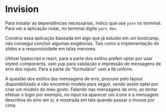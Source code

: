 # Invision

Para instalar as dependências necessárias, indico que use `yarn` no terminal. 
Para ver a aplicação rodar, no terminal digite `yarn dev`.

Construi essa aplicação baseada em algo que já estudei em um bootcamp, não consegui concluir algumas exigências. Tais como a implementação de slides e a responsividade em telas menores. 

Utilizei typescript e react, para a parte dos estilos preferi optar por usar styled-components, usei yup para validação e impressão de mensagens de erro dos inputs. Para a parte do "formulário" usei a lib unform. 

A questão dos estilos das mensagens de erro, procurei pelo layout disponibilizado e não encontrei modelo para seguir, sendo assim optei por criar um modelo do meu gosto. Falando nas mensagens de erro, ao tentar efetuar o login por exemplo, no input irá aparecer um ícone e a mensagem descritiva do erro em si, é mostrada em tela quando passar o mouse por cima. 
